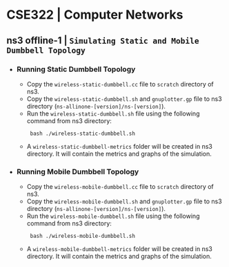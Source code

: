 # CSE322 | Computer Networks 

## ns3 offline-1 | `Simulating Static and Mobile Dumbbell Topology`
- ### Running Static Dumbbell Topology
    - Copy the `wireless-static-dumbbell.cc` file to `scratch` directory of ns3.
    - Copy the `wireless-static-dumbbell.sh` and `gnuplotter.gp` file to ns3 directory (`ns-allinone-[version]/ns-[version]`).
    - Run the `wireless-static-dumbbell.sh` file using the following command from ns3 directory:
        ```
         bash ./wireless-static-dumbbell.sh
        ```
    - A `wireless-static-dumbbell-metrics` folder will be created in ns3 directory. It will contain the metrics and graphs of the simulation.
- ### Running Mobile Dumbbell Topology 
    - Copy the `wireless-mobile-dumbbell.cc` file to `scratch` directory of ns3.
    - Copy the `wireless-mobile-dumbbell.sh` and `gnuplotter.gp` file to ns3 directory (`ns-allinone-[version]/ns-[version]`).
    - Run the `wireless-mobile-dumbbell.sh` file using the following command from ns3 directory:
        ```
         bash ./wireless-mobile-dumbbell.sh
        ```
    - A `wireless-mobile-dumbbell-metrics` folder will be created in ns3 directory. It will contain the metrics and graphs of the simulation.

